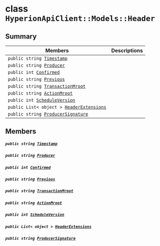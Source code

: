# class `HyperionApiClient::Models::Header` 

## Summary

 Members                                | Descriptions                                
----------------------------------------|---------------------------------------------
`public string `[`Timestamp`](#class_hyperion_api_client_1_1_models_1_1_header_1a2f6cff44f7d31294dab060179c01445d) | 
`public string `[`Producer`](#class_hyperion_api_client_1_1_models_1_1_header_1abca91eafeeda7c056f4c0530096eed4a) | 
`public int `[`Confirmed`](#class_hyperion_api_client_1_1_models_1_1_header_1a98c2cecddae884d71d5320b506f9d3cf) | 
`public string `[`Previous`](#class_hyperion_api_client_1_1_models_1_1_header_1a7166073e051e8940417f2994ee8d6b4a) | 
`public string `[`TransactionMroot`](#class_hyperion_api_client_1_1_models_1_1_header_1a14729ee2fc36372ec073236b313e1c47) | 
`public string `[`ActionMroot`](#class_hyperion_api_client_1_1_models_1_1_header_1a62e7a2c0d42c0068fa5ab8177db9e57e) | 
`public int `[`ScheduleVersion`](#class_hyperion_api_client_1_1_models_1_1_header_1aea4d96251d152bc93fb9dc422c736e17) | 
`public List< object > `[`HeaderExtensions`](#class_hyperion_api_client_1_1_models_1_1_header_1afbd3a2fc6cf3b612f00e222aff52ba13) | 
`public string `[`ProducerSignature`](#class_hyperion_api_client_1_1_models_1_1_header_1a4009e2b2337e7c9c211bb8c110e741fe) | 

## Members

##### `public string `[`Timestamp`](#class_hyperion_api_client_1_1_models_1_1_header_1a2f6cff44f7d31294dab060179c01445d) 

##### `public string `[`Producer`](#class_hyperion_api_client_1_1_models_1_1_header_1abca91eafeeda7c056f4c0530096eed4a) 

##### `public int `[`Confirmed`](#class_hyperion_api_client_1_1_models_1_1_header_1a98c2cecddae884d71d5320b506f9d3cf) 

##### `public string `[`Previous`](#class_hyperion_api_client_1_1_models_1_1_header_1a7166073e051e8940417f2994ee8d6b4a) 

##### `public string `[`TransactionMroot`](#class_hyperion_api_client_1_1_models_1_1_header_1a14729ee2fc36372ec073236b313e1c47) 

##### `public string `[`ActionMroot`](#class_hyperion_api_client_1_1_models_1_1_header_1a62e7a2c0d42c0068fa5ab8177db9e57e) 

##### `public int `[`ScheduleVersion`](#class_hyperion_api_client_1_1_models_1_1_header_1aea4d96251d152bc93fb9dc422c736e17) 

##### `public List< object > `[`HeaderExtensions`](#class_hyperion_api_client_1_1_models_1_1_header_1afbd3a2fc6cf3b612f00e222aff52ba13) 

##### `public string `[`ProducerSignature`](#class_hyperion_api_client_1_1_models_1_1_header_1a4009e2b2337e7c9c211bb8c110e741fe) 

